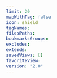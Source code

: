```yaml
---
limit: 20
mapWithTag: false
icon: shield
tagNames: 
filesPaths: 
bookmarksGroups: 
excludes: 
extends: 
savedViews: []
favoriteView: 
version: "2.0"
---
```


